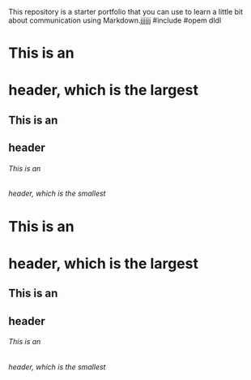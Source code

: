 This repository is a starter portfolio that you can use to learn a little bit about communication using Markdown.jjjjjj
#include #opem dldl
# This is an <h1> header, which is the largest
## This is an <h2> header
###### This is an <h6> header, which is the smallest
# This is an <h1> header, which is the largest
## This is an <h2> header
###### This is an <h6> header, which is the smallest
